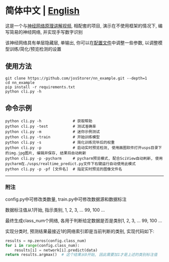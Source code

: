 # **简体中文 | [English](./README.md)**

这是一个与[神经网络原理讲解视频](), 相配套的项目, 演示在不使用框架的情况下, 编写简易的神经网络, 并实现手写数字识别

该神经网络具有单层隐藏层, 单输出, 你可以在[配置文件](./usps/config.py)中调整一些参数, 以调整模型训练/简化/预览检测的设置

## 使用方法

```shell
git clone https://github.com/josStorer/nn_example.git --depth=1
cd nn_example
pip install -r requirements.txt
python cli.py -h
```

## 命令示例

```shell
python cli.py -h              # 获取帮助
python cli.py -test           # 测试准确率
python cli.py -m              # 迷你示例测试
python cli.py -train          # 开始训练模型
python cli.py -s              # 简化训练完毕后的权重
python cli.py -p              # 启动实时预览检测, 使用画图软件打开usps目录下的img.jpg图片, 编辑并保存, 结果将自动刷新
python cli.py -p -pycharm     # pycharm预览模式, 配合SciView自动刷新, 使用pycharm在./usps/realtime_predict.py文件下右键运行自动使用此模式
python cli.py -p -pf [文件名]  # 指定实时预览的图像文件名
```

***

### 附注

config.py中可修改类数量, train.py中可修改数据源和数据标注

数据标注值从1开始, 指示类别, 1, 2, 3, ... 99, 100 ...

最终生成class_num个网络, 各用于判断给定数据是否是类别1, 2, 3, ... 99, 100 ...

实现分类时, 预测结果最接近1的网络索引即是当前判断的类别, 实现代码如下:

```python
results = np.zeros(config.class_num)
for i in range(config.class_num):
    results[i] = network[i].predict(data)
return results.argmax()  # 这个结果从0开始, 因此需要加1才是上述的类别标注值
```
